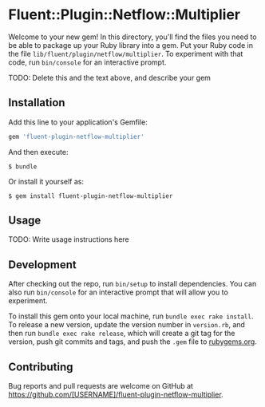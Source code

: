 # Fluent::Plugin::Netflow::Multiplier

Welcome to your new gem! In this directory, you'll find the files you need to be able to package up your Ruby library into a gem. Put your Ruby code in the file `lib/fluent/plugin/netflow/multiplier`. To experiment with that code, run `bin/console` for an interactive prompt.

TODO: Delete this and the text above, and describe your gem

## Installation

Add this line to your application's Gemfile:

```ruby
gem 'fluent-plugin-netflow-multiplier'
```

And then execute:

    $ bundle

Or install it yourself as:

    $ gem install fluent-plugin-netflow-multiplier

## Usage

TODO: Write usage instructions here

## Development

After checking out the repo, run `bin/setup` to install dependencies. You can also run `bin/console` for an interactive prompt that will allow you to experiment.

To install this gem onto your local machine, run `bundle exec rake install`. To release a new version, update the version number in `version.rb`, and then run `bundle exec rake release`, which will create a git tag for the version, push git commits and tags, and push the `.gem` file to [rubygems.org](https://rubygems.org).

## Contributing

Bug reports and pull requests are welcome on GitHub at https://github.com/[USERNAME]/fluent-plugin-netflow-multiplier.

